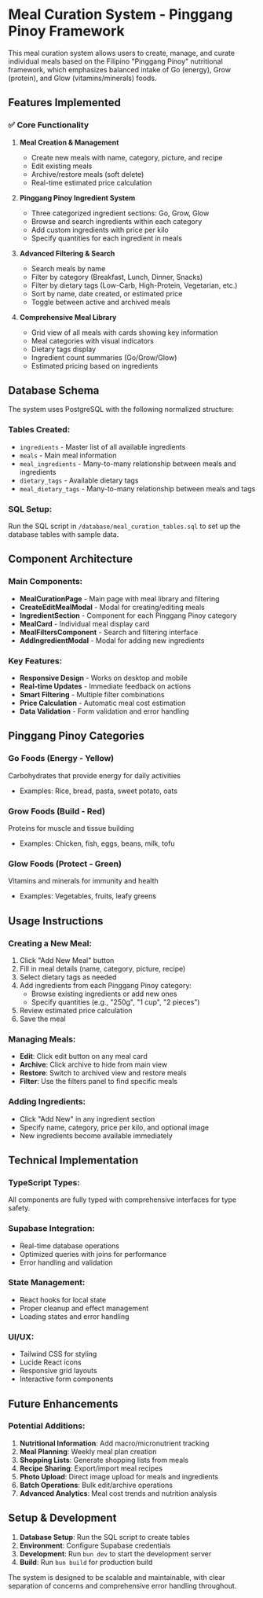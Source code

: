 # Meal Curation System - Pinggang Pinoy Framework

This meal curation system allows users to create, manage, and curate individual meals based on the Filipino "Pinggang Pinoy" nutritional framework, which emphasizes balanced intake of Go (energy), Grow (protein), and Glow (vitamins/minerals) foods.

## Features Implemented

### ✅ Core Functionality

1. **Meal Creation & Management**
   - Create new meals with name, category, picture, and recipe
   - Edit existing meals
   - Archive/restore meals (soft delete)
   - Real-time estimated price calculation

2. **Pinggang Pinoy Ingredient System**
   - Three categorized ingredient sections: Go, Grow, Glow
   - Browse and search ingredients within each category
   - Add custom ingredients with price per kilo
   - Specify quantities for each ingredient in meals

3. **Advanced Filtering & Search**
   - Search meals by name
   - Filter by category (Breakfast, Lunch, Dinner, Snacks)
   - Filter by dietary tags (Low-Carb, High-Protein, Vegetarian, etc.)
   - Sort by name, date created, or estimated price
   - Toggle between active and archived meals

4. **Comprehensive Meal Library**
   - Grid view of all meals with cards showing key information
   - Meal categories with visual indicators
   - Dietary tags display
   - Ingredient count summaries (Go/Grow/Glow)
   - Estimated pricing based on ingredients

## Database Schema

The system uses PostgreSQL with the following normalized structure:

### Tables Created:
- `ingredients` - Master list of all available ingredients
- `meals` - Main meal information
- `meal_ingredients` - Many-to-many relationship between meals and ingredients
- `dietary_tags` - Available dietary tags
- `meal_dietary_tags` - Many-to-many relationship between meals and tags

### SQL Setup:
Run the SQL script in `/database/meal_curation_tables.sql` to set up the database tables with sample data.

## Component Architecture

### Main Components:
- **MealCurationPage** - Main page with meal library and filtering
- **CreateEditMealModal** - Modal for creating/editing meals
- **IngredientSection** - Component for each Pinggang Pinoy category
- **MealCard** - Individual meal display card
- **MealFiltersComponent** - Search and filtering interface
- **AddIngredientModal** - Modal for adding new ingredients

### Key Features:
- **Responsive Design** - Works on desktop and mobile
- **Real-time Updates** - Immediate feedback on actions
- **Smart Filtering** - Multiple filter combinations
- **Price Calculation** - Automatic meal cost estimation
- **Data Validation** - Form validation and error handling

## Pinggang Pinoy Categories

### Go Foods (Energy - Yellow)
Carbohydrates that provide energy for daily activities
- Examples: Rice, bread, pasta, sweet potato, oats

### Grow Foods (Build - Red)  
Proteins for muscle and tissue building
- Examples: Chicken, fish, eggs, beans, milk, tofu

### Glow Foods (Protect - Green)
Vitamins and minerals for immunity and health
- Examples: Vegetables, fruits, leafy greens

## Usage Instructions

### Creating a New Meal:
1. Click "Add New Meal" button
2. Fill in meal details (name, category, picture, recipe)
3. Select dietary tags as needed
4. Add ingredients from each Pinggang Pinoy category:
   - Browse existing ingredients or add new ones
   - Specify quantities (e.g., "250g", "1 cup", "2 pieces")
5. Review estimated price calculation
6. Save the meal

### Managing Meals:
- **Edit**: Click edit button on any meal card
- **Archive**: Click archive to hide from main view
- **Restore**: Switch to archived view and restore meals
- **Filter**: Use the filters panel to find specific meals

### Adding Ingredients:
- Click "Add New" in any ingredient section
- Specify name, category, price per kilo, and optional image
- New ingredients become available immediately

## Technical Implementation

### TypeScript Types:
All components are fully typed with comprehensive interfaces for type safety.

### Supabase Integration:
- Real-time database operations
- Optimized queries with joins for performance
- Error handling and validation

### State Management:
- React hooks for local state
- Proper cleanup and effect management
- Loading states and error handling

### UI/UX:
- Tailwind CSS for styling
- Lucide React icons
- Responsive grid layouts
- Interactive form components

## Future Enhancements

### Potential Additions:
1. **Nutritional Information**: Add macro/micronutrient tracking
2. **Meal Planning**: Weekly meal plan creation
3. **Shopping Lists**: Generate shopping lists from meals
4. **Recipe Sharing**: Export/import meal recipes
5. **Photo Upload**: Direct image upload for meals and ingredients
6. **Batch Operations**: Bulk edit/archive operations
7. **Advanced Analytics**: Meal cost trends and nutrition analysis

## Setup & Development

1. **Database Setup**: Run the SQL script to create tables
2. **Environment**: Configure Supabase credentials
3. **Development**: Run `bun dev` to start the development server
4. **Build**: Run `bun build` for production build

The system is designed to be scalable and maintainable, with clear separation of concerns and comprehensive error handling throughout.
